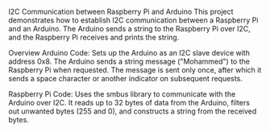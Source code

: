 I2C Communication between Raspberry Pi and Arduino
This project demonstrates how to establish I2C communication between a Raspberry Pi and an Arduino. The Arduino sends a string to the Raspberry Pi over I2C, and the Raspberry Pi receives and prints the string.

Overview
Arduino Code: Sets up the Arduino as an I2C slave device with address 0x8. The Arduino sends a string message ("Mohammed") to the Raspberry Pi when requested. The message is sent only once, after which it sends a space character or another indicator on subsequent requests.

Raspberry Pi Code: Uses the smbus library to communicate with the Arduino over I2C. It reads up to 32 bytes of data from the Arduino, filters out unwanted bytes (255 and 0), and constructs a string from the received bytes.
